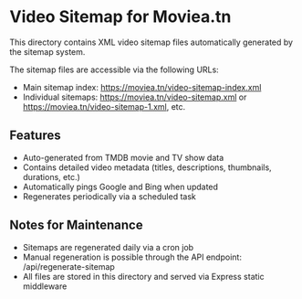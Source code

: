 # Video Sitemap for Moviea.tn

This directory contains XML video sitemap files automatically generated by the sitemap system.

The sitemap files are accessible via the following URLs:
- Main sitemap index: https://moviea.tn/video-sitemap-index.xml
- Individual sitemaps: https://moviea.tn/video-sitemap.xml or https://moviea.tn/video-sitemap-1.xml, etc.

## Features

- Auto-generated from TMDB movie and TV show data
- Contains detailed video metadata (titles, descriptions, thumbnails, durations, etc.)
- Automatically pings Google and Bing when updated
- Regenerates periodically via a scheduled task

## Notes for Maintenance

- Sitemaps are regenerated daily via a cron job
- Manual regeneration is possible through the API endpoint: /api/regenerate-sitemap
- All files are stored in this directory and served via Express static middleware
